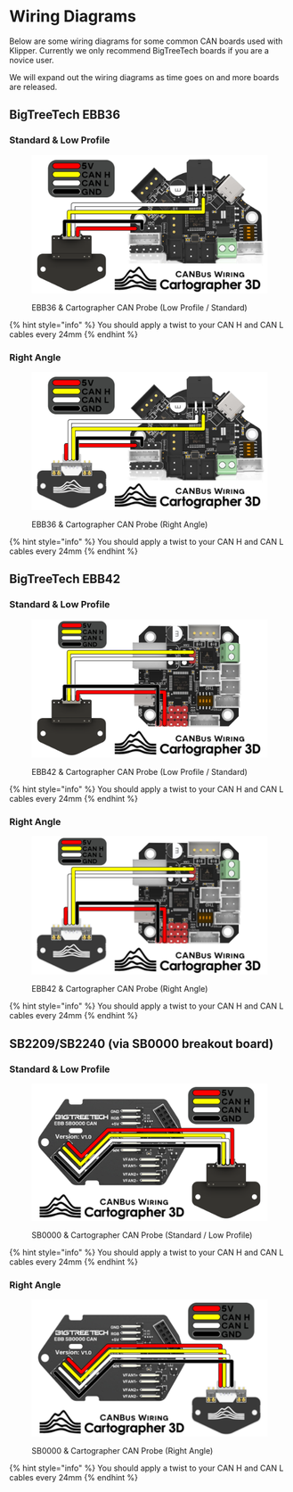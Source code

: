 # Wiring Diagrams

Below are some wiring diagrams for some common CAN boards used with Klipper. Currently we only recommend BigTreeTech boards if you are a novice user.&#x20;

We will expand out the wiring diagrams as time goes on and more boards are released.

## BigTreeTech EBB36

### Standard & Low Profile

<figure><img src="../../../.gitbook/assets/Cartographer3D_CAN_Wiring_EBB36.webp" alt=""><figcaption><p>EBB36 &#x26; Cartographer CAN Probe (Low Profile / Standard)</p></figcaption></figure>

{% hint style="info" %}
You should apply a twist to your CAN H and CAN L cables every 24mm
{% endhint %}



### Right Angle

<figure><img src="../../../.gitbook/assets/Cartographer3D_CAN_Wiring_EBB36_Reversed.webp" alt=""><figcaption><p>EBB36 &#x26; Cartographer CAN Probe (Right Angle)</p></figcaption></figure>

{% hint style="info" %}
You should apply a twist to your CAN H and CAN L cables every 24mm
{% endhint %}

## BigTreeTech EBB42

### Standard & Low Profile

<figure><img src="../../../.gitbook/assets/Cartographer3D_CAN_Wiring_EBB42.webp" alt=""><figcaption><p>EBB42 &#x26; Cartographer CAN Probe (Low Profile / Standard)</p></figcaption></figure>

{% hint style="info" %}
You should apply a twist to your CAN H and CAN L cables every 24mm
{% endhint %}

### Right Angle

<figure><img src="../../../.gitbook/assets/Cartographer3D_CAN_Wiring_EBB42_Reversed.webp" alt=""><figcaption><p>EBB42 &#x26; Cartographer CAN Probe (Right Angle)</p></figcaption></figure>

{% hint style="info" %}
You should apply a twist to your CAN H and CAN L cables every 24mm
{% endhint %}

## SB2209/SB2240 (via SB0000 breakout board)

### Standard & Low Profile

<figure><img src="../../../.gitbook/assets/Cartographer3D_CAN_Wiring_SB0000.webp" alt=""><figcaption><p>SB0000 &#x26; Cartographer CAN Probe (Standard / Low Profile)</p></figcaption></figure>

{% hint style="info" %}
You should apply a twist to your CAN H and CAN L cables every 24mm
{% endhint %}

### Right Angle

<figure><img src="../../../.gitbook/assets/Cartographer3D_CAN_Wiring_SB0000_Reversed.webp" alt=""><figcaption><p>SB0000 &#x26; Cartographer CAN Probe (Right Angle)</p></figcaption></figure>

{% hint style="info" %}
You should apply a twist to your CAN H and CAN L cables every 24mm
{% endhint %}
